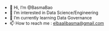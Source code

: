 - 👋 Hi, I’m @BasmaBao
- 👀 I’m interested in Data Science/Engineering
- 🌱 I’m currently learning Data Governance
- 📫 How to reach me : elbaalibasma@gmail.com


<!---
BasmaBao/BasmaBao is a ✨ special ✨ repository because its `README.md` (this file) appears on your GitHub profile.
You can click the Preview link to take a look at your changes.
--->
